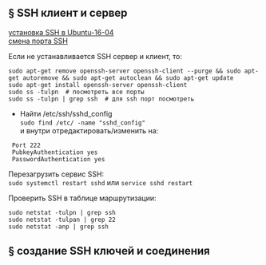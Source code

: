 ## § SSH клиент и сервер
[установка SSH в Ubuntu-16-04](https://losst.pro/ustanovka-ssh-ubuntu-16-04)
<br/> [смена порта SSH](https://losst.pro/smena-porta-ssh)

Если не устанавливается SSH сервер и клиент, то:
```
sudo apt-get remove openssh-server openssh-client --purge && sudo apt-get autoremove && sudo apt-get autoclean && sudo apt-get update
sudo apt-get install openssh-server openssh-client
sudo ss -tulpn  # посмотреть все порты
sudo ss -tulpn | grep ssh  # для ssh порт посмотреть
```

- Найти /etc/ssh/sshd_config 
<br/> `sudo find /etc/ -name "sshd_config"`
<br/>  и внутри отредактировать/изменить на:
```console
 Port 222
 PubkeyAuthentication yes
 PasswordAuthentication yes
```
Перезагрузить сервис SSH:
<br/> `sudo systemctl restart sshd` или `service sshd restart`

Проверить SSH в таблице маршрутизации:
```console
sudo netstat -tulpn | grep ssh
sudo netstat -tulpan | grep 22
sudo netstat -anp | grep ssh
```


## § создание SSH ключей и соединения



